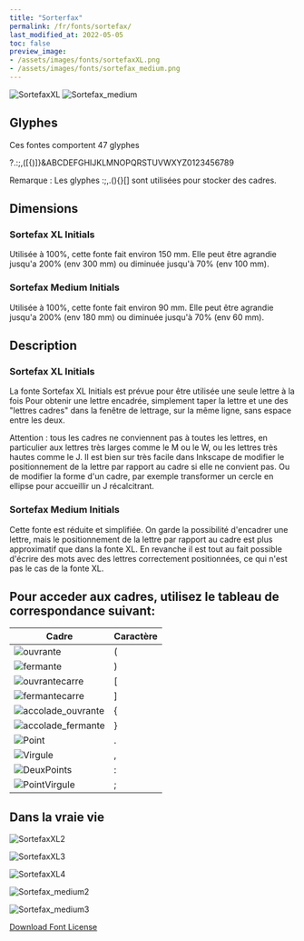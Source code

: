 ```yaml
---
title: "Sorterfax"
permalink: /fr/fonts/sortefax/
last_modified_at: 2022-05-05
toc: false
preview_image: 
- /assets/images/fonts/sortefaxXL.png
- /assets/images/fonts/sortefax_medium.png
---
```

![SortefaxXL](/assets/images/fonts/sortefaxXL.png)
![Sortefax_medium](/assets/images/fonts/sortefax_medium.png)

## Glyphes
Ces fontes comportent 47 glyphes
	
?.:;,([{)]}&ABCDEFGHIJKLMNOPQRSTUVWXYZ0123456789

Remarque : Les glyphes :;,.(){}[] sont utilisées pour stocker des cadres.

## Dimensions
### Sortefax XL Initials
Utilisée à 100%, cette fonte fait environ 150 mm.
Elle peut être agrandie jusqu'a 200% (env 300 mm) ou diminuée jusqu'à 70% (env 100 mm).
### Sortefax Medium Initials
Utilisée à 100%, cette fonte fait environ 90 mm.
Elle peut être agrandie jusqu'a 200% (env 180 mm) ou diminuée jusqu'à 70% (env 60 mm).

## Description

### Sortefax XL Initials

La fonte Sortefax XL Initials est prévue pour être utilisée une seule lettre à la fois
Pour obtenir une lettre encadrée, simplement taper la lettre et une des "lettres cadres" dans la fenêtre de lettrage, sur la même ligne, sans espace entre les deux. 

Attention : tous les cadres ne conviennent pas à toutes les lettres, en particulier aux lettres très larges comme le M ou le W, ou les lettres très hautes comme le J. Il est bien sur très facile dans Inkscape de modifier le positionnement de la lettre par rapport au cadre si elle ne convient pas. Ou de modifier la forme d'un cadre, par exemple transformer un cercle en ellipse pour accueillir un J récalcitrant.

### Sortefax Medium Initials

Cette fonte est réduite et simplifiée. On garde la possibilité d'encadrer une lettre, mais le positionnement de la lettre par rapport au cadre est plus approximatif que dans la fonte XL. En revanche il est tout au fait possible d'écrire des mots avec des lettres correctement positionnées, ce qui n'est pas le cas de la fonte XL.

## Pour acceder aux cadres, utilisez le tableau de correspondance suivant:

Cadre|Caractère 
---|---
![ouvrante](/assets/images/fonts/sortefax/ouvrante.png)|<key>(</key>
![fermante](/assets/images/fonts/sortefax/fermante.png)|<key>)</key>
![ouvrantecarre](/assets/images/fonts/sortefax/square-bracket-open.png)|<key>[</key>
![fermantecarre](/assets/images/fonts/sortefax/square-bracket-close.png)|<key>]</key>
![accolade_ouvrante](/assets/images/fonts/sortefax/curly-bracket-open.png)|<key>{</key>
![accolade_fermante](/assets/images/fonts/sortefax/curly-bracket-close.png)|<key>}</key>
![Point](/assets/images/fonts/sortefax/point.png)|<key>.</key>
![Virgule](/assets/images/fonts/sortefax/virgule.png)|<key>,</key>
![DeuxPoints](/assets/images/fonts/sortefax/deuxpoints.png)|<key>:</key>
![PointVirgule](/assets/images/fonts/sortefax/pointvirgule.png)|<key>;</key>

## Dans la vraie vie

![SortefaxXL2](/assets/images/fonts/sortefax2.jpg)

![SortefaxXL3](/assets/images/fonts/sortefax3.jpg)

![SortefaxXL4](/assets/images/fonts/sortefaxXL4.jpg)

![Sortefax_medium2](/assets/images/fonts/sortefaxmedium2.jpg)

![Sortefax_medium3](/assets/images/fonts/sortefaxmedium3.jpg)




[Download Font License](https://github.com/inkstitch/inkstitch/tree/main/fonts/sortefaxXL/LICENSE)
